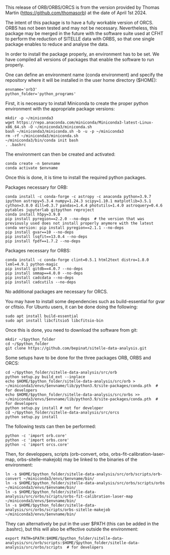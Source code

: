 This release of ORB/ORBS/ORCS is from the version provided by Thomas Martin (https://github.com/thomasorb) at the date of April 1st 2024.

The intent of this package is to have a fully workable version of ORCS. ORBS has not been tested and may not be necessary. Nevertheless, this package may be merged in the future with the software suite used at CFHT to perform the reduction of SITELLE data with ORBS, so that one single package enables to reduce and analyse the data.

In order to install the package properly, an environment has to be set. We have compiled all versions of packages that enable the software to run properly.

One can define an environment name (conda environment) and specify the repository where it will be installed in the user home directory ($HOME):

    envname='orb3'
    python_folder='python_programs'

First, it is necessary to install Miniconda to create the proper python environment with the appropriate package versions:

    mkdir -p ~/miniconda3
    wget https://repo.anaconda.com/miniconda/Miniconda3-latest-Linux-x86_64.sh -O ~/miniconda3/miniconda.sh
    bash ~/miniconda3/miniconda.sh -b -u -p ~/miniconda3
    rm -rf ~/miniconda3/miniconda.sh
    ~/miniconda3/bin/conda init bash
    . .bashrc

The environment can then be created and activated:

    conda create -n $envname
    conda activate $envname

Once this is done, it is time to install the required python packages.

Packages necessary for ORB:

    conda install -c conda-forge -c astropy -c anaconda python=3.9.7 ipython astropy=5.3.4 numpy=1.24.3 scipy=1.10.1 matplotlib=3.5.1 cython=3.0.0 dill=0.3.7 pandas=1.4.4 photutils=1.4.0 astroquery=0.4.6 pytables jupyterlab gitpython reproject
    conda install h5py=3.9.0
    pip install pyregion==2.2.0 --no-deps  # the version that was previously used does not install properly anymore with the latest conda version: pip install pyregion==2.1.1 --no-deps
    pip install gvar==10 --no-deps
    pip install lsqfit==13.0.4 --no-deps
    pip install fpdf==1.7.2 --no-deps

Packages necessary for ORBS:

    conda install -c conda-forge clint=0.5.1 html2text distro=1.8.0 lxml=4.9.1 python-magic
    pip install gitdb==4.0.7 --no-deps
    pip install smmap==4.0.0 --no-deps
    pip install cadcdata --no-deps
    pip install cadcutils --no-deps

No additional packages are necessary for ORCS.

You may have to install some dependencies such as build-essential for gvar or cfitsio. For Ubuntu users, it can be done doing the following:

    sudo apt install build-essential
    sudo apt install libcfitsio5 libcfitsio-bin

Once this is done, you need to download the software from git:

    mkdir ~/$python_folder
    cd ~/$python_folder
    git clone https://github.com/bepinat/sitelle-data-analysis.git

Some setups have to be done for the three packages ORB, ORBS and ORCS:

    cd ~/$python_folder/sitelle-data-analysis/src/orb
    python setup.py build_ext --inplace
    echo $HOME/$python_folder/sitelle-data-analysis/src/orb > ~/miniconda3/envs/$envname/lib/python3.9/site-packages/conda.pth  # for developers
    echo $HOME/$python_folder/sitelle-data-analysis/src/orbs >> ~/miniconda3/envs/$envname/lib/python3.9/site-packages/conda.pth  # for developers
    python setup.py install # not for developer
    cd ~/$python_folder/sitelle-data-analysis/src/orcs
    python setup.py install

The following tests can then be performed:

    python -c 'import orb.core'
    python -c 'import orbs.core'
    python -c 'import orcs.core'

Then, for developpers, scripts (orb-convert, orbs, orbs-fit-calibration-laser-map, orbs-sitelle-makejob) may be linked to the binaries of the environment:

    ln -s $HOME/$python_folder/sitelle-data-analysis/src/orb/scripts/orb-convert ~/miniconda3/envs/$envname/bin/
    ln -s $HOME/$python_folder/sitelle-data-analysis/src/orbs/scripts/orbs ~/miniconda3/envs/$envname/bin/
    ln -s $HOME/$python_folder/sitelle-data-analysis/src/orbs/scripts/orbs-fit-calibration-laser-map ~/miniconda3/envs/$envname/bin/
    ln -s $HOME/$python_folder/sitelle-data-analysis/src/orbs/scripts/orbs-sitelle-makejob ~/miniconda3/envs/$envname/bin/

They can alternatively be put in the user $PATH (this can be added in the .bashrc), but this will also be effective outside the environment:

    export PATH=$PATH:$HOME/$python_folder/sitelle-data-analysis/src/orb/scripts:$HOME/$python_folder/sitelle-data-analysis/src/orbs/scripts  # for developers
